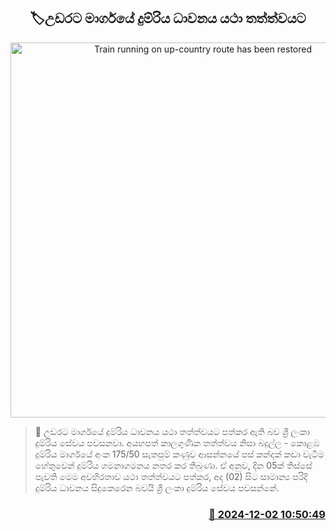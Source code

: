 <p align='center'><b><h2 align='center' title='Train running on up-country route has been restored'>🏷උඩරට මාර්ගයේ දුම්රිය ධාවනය යථා තත්ත්වයට</h2></b></p>
<p align='center'><img src='https://helakuru.sgp1.cdn.digitaloceanspaces.com/esana/images/lib/trainjaffna.jpg' width='600' alt='Train running on up-country route has been restored'></p>

>📝 උඩරට මාර්ගයේ දුම්රිය ධාවනය යථා තත්ත්වයට පත්කර ඇති බව ශ්‍රී ලංකා දුම්රිය සේවය පවසනවා.
අයහපත් කාලගුණික තත්ත්වය නිසා බදුල්ල - කොළඹ දුම්රිය මාර්ගයේ අංක 175/50 සැතපුම් කණුව ආසන්නයේ පස් කන්දක් කඩා වැටීම හේතුවෙන් දුම්රිය ගමනාගමනය නතර කර තිබුණා.
ඒ අනුව, දින 05ක් තිස්සේ පැවති මෙම අවහිරතාව යථා තත්ත්වයට පත්කර, අද (02) සිට සාමාන්‍ය පරිදි දුම්රිය ධාවනය සිදුකෙරෙන බවයි ශ්‍රී ලංකා දුම්රිය සේවය පවසන්නේ.


<h3 align='right'><a href='https://www.helakuru.lk/esana/p/105592/'>📅 2024-12-02 10:50:49</a></h3>
